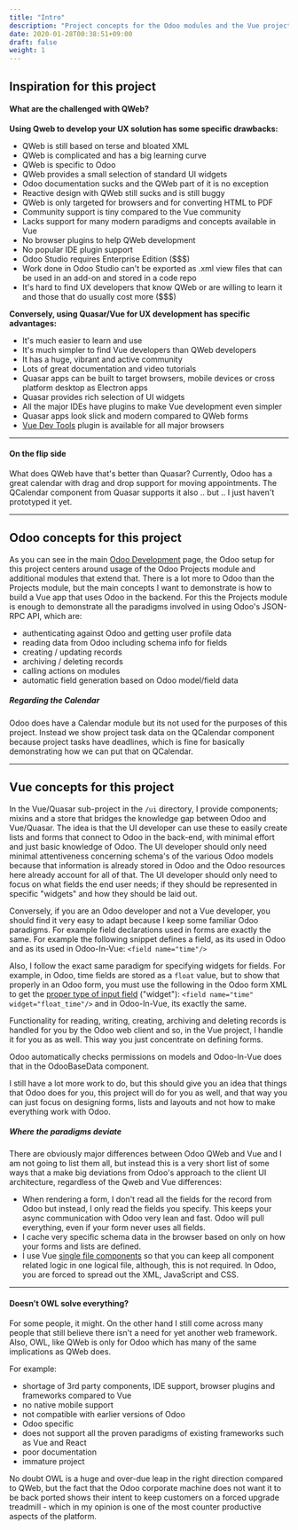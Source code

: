 ```yaml
---
title: "Intro"
description: "Project concepts for the Odoo modules and the Vue project together"
date: 2020-01-28T00:38:51+09:00
draft: false
weight: 1
---
```


## Inspiration for this project

#### What are the challenged with QWeb?  
  
**Using Qweb to develop your UX solution has some specific drawbacks:**

 - QWeb is still based on terse and bloated XML
 - QWeb is complicated and has a big learning curve
 - QWeb is specific to Odoo
 - QWeb provides a small selection of standard UI widgets
 - Odoo documentation sucks and the QWeb part of it is no exception
 - Reactive design with QWeb still sucks and is still buggy
 - QWeb is only targeted for browsers and for converting HTML to PDF
 - Community support is tiny compared to the Vue community
 - Lacks support for many modern paradigms and concepts available in Vue
 - No browser plugins to help QWeb development
 - No popular IDE plugin support
 - Odoo Studio requires Enterprise Edition ($$$)
 - Work done in Odoo Studio can't be exported as .xml view files that can be used in an add-on and stored in a code repo
 - It's hard to find UX developers that know QWeb or are willing to learn it and those that do usually cost more ($$$)
 
**Conversely, using Quasar/Vue for UX development has specific advantages:**

 - It's much easier to learn and use
 - It's much simpler to find Vue developers than QWeb developers
 - It has a huge, vibrant and active community
 - Lots of great documentation and video tutorials
 - Quasar apps can be built to target browsers, mobile devices or cross platform desktop as Electron apps
 - Quasar provides rich selection of UI widgets
 - All the major IDEs have plugins to make Vue development even simpler
 - Quasar apps look slick and modern compared to QWeb forms
 - [Vue Dev Tools](https://github.com/vuejs/vue-devtools) plugin is available for all major browsers 

---

#### On the flip side

What does QWeb have that's better than Quasar? Currently, Odoo has a great calendar with drag and drop support for
moving appointments. The QCalendar component from Quasar supports it also .. but .. I just haven't prototyped it yet. 

---

## Odoo concepts for this project

As you can see in the main [Odoo Development](/doc/development) page, the Odoo setup for this project centers around
usage of the Odoo Projects module and additional modules that extend that. There is a lot more to Odoo than the Projects
module, but the main concepts I want to demonstrate is how to build a Vue app that uses Odoo in the backend. For this
the Projects module is enough to demonstrate all the paradigms involved in using Odoo's JSON-RPC API, which are:

 - authenticating against Odoo and getting user profile data
 - reading data from Odoo including schema info for fields
 - creating / updating records
 - archiving / deleting records
 - calling actions on modules
 - automatic field generation based on Odoo model/field data

##### Regarding the Calendar

Odoo does have a Calendar module but its not used for the purposes of this project. Instead we show project task data on
the QCalendar component because project tasks have deadlines, which is fine for basically demonstrating how we can put
that on QCalendar. 

---

## Vue concepts for this project

In the Vue/Quasar sub-project in the `/ui` directory, I provide components; mixins and a store that bridges the knowledge
gap between Odoo and Vue/Quasar. The idea is that the UI developer can use these to easily create lists and forms that
connect to Odoo in the back-end, with minimal effort and just basic knowledge of Odoo. The UI developer should only need
minimal attentiveness concerning schema's of the various Odoo models because that information is already stored in Odoo
and the Odoo resources here already account for all of that. The UI developer should only need to focus on what fields
the end user needs; if they should be represented in specific "widgets" and how they should be laid out.

Conversely, if you are an Odoo developer and not a Vue developer, you should find it very easy to adapt because I keep
some familiar Odoo paradigms. For example field declarations used in forms are exactly the same. For example the
following snippet defines a field, as its used in Odoo and as its used in Odoo-In-Vue: `<field name="time"/>`

Also, I follow the exact same paradigm for specifying widgets for fields. For example, in Odoo, time fields are stored
as a `float` value, but to show that properly in an Odoo form, you must use the following in the Odoo form XML to get
the [proper type of input field](https://www.odoo.com/fr_FR/forum/aide-1/question/time-field-in-odoo-124037) ("widget"):
`<field name="time" widget="float_time"/>` and in Odoo-In-Vue, its exactly the same.

Functionality for reading, writing, creating, archiving and deleting records is handled for you by the Odoo web client
and so, in the Vue project, I handle it for you as as well. This way you just concentrate on defining forms.

Odoo automatically checks permissions on models and Odoo-In-Vue does that in the OdooBaseData component.

I still have a lot more work to do, but this should give you an idea that things that Odoo does for you, this project
will do for you as well, and that way you can just focus on designing forms, lists and layouts and not how to make
everything work with Odoo.

##### Where the paradigms deviate

There are obviously major differences between Odoo QWeb and Vue and I am not going to list them all, but instead this is
a very short list of some ways that a make big deviations from Odoo's approach to the client UI architecture, regardless
of the Qweb and Vue differences:

 - When rendering a form, I don't read all the fields for the record from Odoo but instead, I only read the fields you
 specify. This keeps your async communication with Odoo very lean and fast. Odoo will pull everything, even if your form
 never uses all fields. 
 - I cache very specific schema data in the browser based on only on how your forms and lists are defined.
 - I use Vue [single file components](https://vuejs.org/v2/guide/single-file-components.html) so that you can keep all
 component related logic in one logical file, although, this is not required. In Odoo, you are forced to spread out the
 XML, JavaScript and CSS.

---

#### Doesn't OWL solve everything?

For some people, it might. On the other hand I still come across many people that still believe there isn't a need for
yet another web framework. Also, OWL, like QWeb is only for Odoo which has many of the same implications as QWeb does.

For example:

 - shortage of 3rd party components, IDE support, browser plugins and frameworks compared to Vue
 - no native mobile support
 - not compatible with earlier versions of Odoo
 - Odoo specific
 - does not support all the proven paradigms of existing frameworks such as Vue and React
 - poor documentation
 - immature project

No doubt OWL is a huge and over-due leap in the right direction compared to QWeb, but the fact that the Odoo corporate
machine does not want it to be back ported shows their intent to keep customers on a forced upgrade treadmill - which in
my opinion is one of the most counter productive aspects of the platform.  
